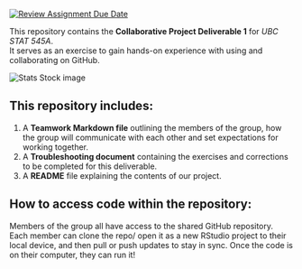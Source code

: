 [![Review Assignment Due Date](https://classroom.github.com/assets/deadline-readme-button-22041afd0340ce965d47ae6ef1cefeee28c7c493a6346c4f15d667ab976d596c.svg)](https://classroom.github.com/a/9EMQ9uX-)

<!-- What is this project?
-->

This repository contains the **Collaborative Project Deliverable 1** for _UBC STAT 545A_.   
It serves as an exercise to gain hands-on experience with using and collaborating on GitHub.

![Stats Stock image](https://media.istockphoto.com/id/1455958730/vector/data-monitoring-and-analysis-on-desktop-tiny-people-with-magnifying-glass-research-graph.jpg?s=612x612&w=0&k=20&c=aL-XEnEBILCzi-qX_7tUn84FH7Ei_YoJTxlcGCY0Vb8=)


<!-- What files are in the project folder / GitHub repository, at a high level?
-->

## This repository includes: ##

1. A **Teamwork Markdown file** outlining the members of the group, how the group will communicate with each other and set expectations for working together. 
2. A **Troubleshooting document** containing the exercises and corrections to be completed for this deliverable.
3. A **README** file explaining the contents of our project. 


<!-- How can they run code that appears in your folder / GitHub repository? Again, at a high level.
-->

## How to access code within the repository: ##

Members of the group all have access to the shared GitHub repository. Each member can clone the repo/ open it as a new RStudio project to their local device, and then pull or push updates to stay in sync. Once the code is on their computer, they can run it! 
